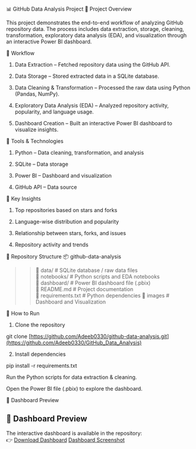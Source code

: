 📊 GitHub Data Analysis Project
📌 Project Overview

This project demonstrates the end-to-end workflow of analyzing GitHub repository data. The process includes data extraction, storage, cleaning, transformation, exploratory data analysis (EDA), and visualization through an interactive Power BI dashboard.

🔹 Workflow

1. Data Extraction – Fetched repository data using the GitHub API.

2. Data Storage – Stored extracted data in a SQLite database.

3. Data Cleaning & Transformation – Processed the raw data using Python (Pandas, NumPy).

4. Exploratory Data Analysis (EDA) – Analyzed repository activity, popularity, and language usage.

5. Dashboard Creation – Built an interactive Power BI dashboard to visualize insights.

🔹 Tools & Technologies

1. Python – Data cleaning, transformation, and analysis

2. SQLite – Data storage

3. Power BI – Dashboard and visualization

4. GitHub API – Data source

🔹 Key Insights

1. Top repositories based on stars and forks

2. Language-wise distribution and popularity

3. Relationship between stars, forks, and issues

4. Repository activity and trends

📂 Repository Structure
📦 github-data-analysis  
 >>📜 data/              # SQLite database / raw data files  
 >>📜 notebooks/         # Python scripts and EDA notebooks  
 >>📜 dashboard/         # Power BI dashboard file (.pbix)  
 >>📜 README.md          # Project documentation   
 >>📜 requirements.txt   # Python dependencies 
 >>📜 images             # Dashboard and Visualization

🚀 How to Run

1. Clone the repository

git clone [https://github.com/Adeeb0330/github-data-analysis.git](https://github.com/Adeeb0330/GitHub_Data_Analysis)


2. Install dependencies

pip install -r requirements.txt


Run the Python scripts for data extraction & cleaning.

Open the Power BI file (.pbix) to explore the dashboard.

📸 Dashboard Preview

## 📸 Dashboard Preview  
The interactive dashboard is available in the repository:  
👉 [Download Dashboard](Dashboard/GitHub_dashboard.pbix) 
   [Dashboard Screenshot](images/dashboard.png)



